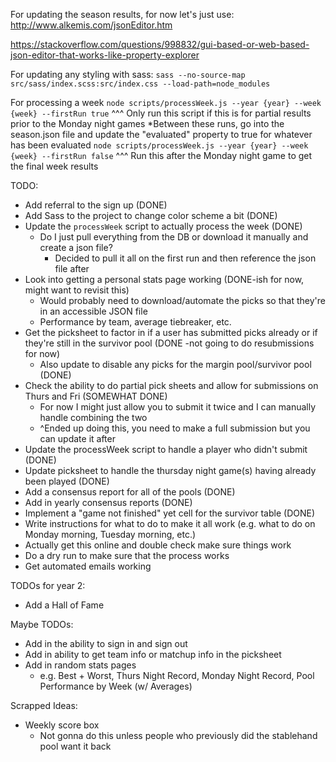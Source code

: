 For updating the season results, for now let's just use: http://www.alkemis.com/jsonEditor.htm

https://stackoverflow.com/questions/998832/gui-based-or-web-based-json-editor-that-works-like-property-explorer

For updating any styling with sass:
`sass --no-source-map src/sass/index.scss:src/index.css --load-path=node_modules`

For processing a week
`node scripts/processWeek.js --year {year} --week {week} --firstRun true`
^^^ Only run this script if this is for partial results prior to the Monday night games
*Between these runs, go into the season.json file and update the "evaluated" property to true for whatever has been evaluated
`node scripts/processWeek.js --year {year} --week {week} --firstRun false`
^^^ Run this after the Monday night game to get the final week results




TODO:
- Add referral to the sign up (DONE)
- Add Sass to the project to change color scheme a bit (DONE)
- Update the `processWeek` script to actually process the week (DONE)
    - Do I just pull everything from the DB or download it manually and create a json file?
        - Decided to pull it all on the first run and then reference the json file after
- Look into getting a personal stats page working (DONE-ish for now, might want to revisit this)
    - Would probably need to download/automate the picks so that they're in an accessible JSON file
    - Performance by team, average tiebreaker, etc.
- Get the picksheet to factor in if a user has submitted picks already or if they're still in the survivor pool (DONE -not going to do resubmissions for now)
    - Also update to disable any picks for the margin pool/survivor pool (DONE)
- Check the ability to do partial pick sheets and allow for submissions on Thurs and Fri (SOMEWHAT DONE)
    - For now I might just allow you to submit it twice and I can manually handle combining the two
    - ^Ended up doing this, you need to make a full submission but you can update it after
- Update the processWeek script to handle a player who didn't submit (DONE)
- Update picksheet to handle the thursday night game(s) having already been played (DONE)
- Add a consensus report for all of the pools (DONE)
- Add in yearly consensus reports (DONE)
- Implement a "game not finished" yet cell for the survivor table (DONE)
- Write instructions for what to do to make it all work (e.g. what to do on Monday morning, Tuesday morning, etc.)
- Actually get this online and double check make sure things work
- Do a dry run to make sure that the process works
- Get automated emails working

TODOs for year 2:
- Add a Hall of Fame

Maybe TODOs:
- Add in the ability to sign in and sign out
- Add in ability to get team info or matchup info in the picksheet
- Add in random stats pages
    - e.g. Best + Worst, Thurs Night Record, Monday Night Record, Pool Performance by Week (w/ Averages)

Scrapped Ideas:
- Weekly score box
    - Not gonna do this unless people who previously did the stablehand pool want it back